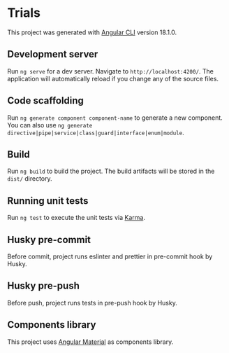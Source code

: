 # Trials

This project was generated with [Angular CLI](https://github.com/angular/angular-cli) version 18.1.0.

## Development server

Run `ng serve` for a dev server. Navigate to `http://localhost:4200/`. The application will automatically reload if you change any of the source files.

## Code scaffolding

Run `ng generate component component-name` to generate a new component. You can also use `ng generate directive|pipe|service|class|guard|interface|enum|module`.

## Build

Run `ng build` to build the project. The build artifacts will be stored in the `dist/` directory.

## Running unit tests

Run `ng test` to execute the unit tests via [Karma](https://karma-runner.github.io).

## Husky pre-commit
Before commit, project runs eslinter and prettier in pre-commit hook by Husky.

## Husky pre-push
Before push, project runs tests in pre-push hook by Husky.

## Components library

This project uses [Angular Material](https://material.angular.io/) as components library.
